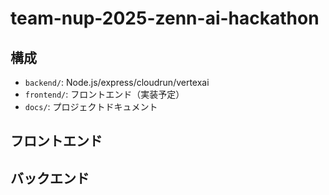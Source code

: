 # team-nup-2025-zenn-ai-hackathon

## 構成

- `backend/`: Node.js/express/cloudrun/vertexai
- `frontend/`: フロントエンド（実装予定）
- `docs/`: プロジェクトドキュメント

## フロントエンド

## バックエンド
